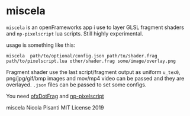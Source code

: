 miscela
=====================================
`miscela` is an openFrameworks app i use to layer GLSL fragment shaders and `np-pixelscript` lua scripts. Still highly experimental.

usage is something like this:
```
miscela  path/to/optional/config.json path/to/shader.frag path/to/pixelscript.lua other/shader.frag some/image/overlay.png
```
Fragment shader use the last script/fragment output as uniform `u_tex0`, png/jpg/gif/bmp images and mov/mp4 video  can be passed and they are overlayed. `.json` files can be passed to set some configs.

You need [ofxDotFrag](https://github.com/npisanti/ofxDotFrag) and [np-pixelscript](https://github.com/npisanti/np-pixelscript)

miscela Nicola Pisanti MIT License 2019   
